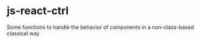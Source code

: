 # js-react-ctrl
Some functions to handle the behavior of components in a non-class-based classical way